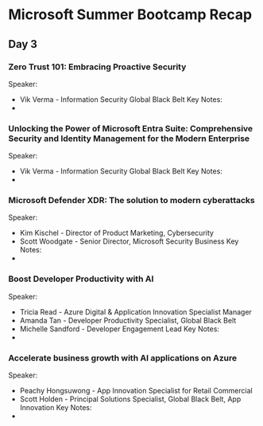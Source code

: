 # Microsoft Summer Bootcamp Recap

## Day 3

### Zero Trust 101: Embracing Proactive Security
Speaker: 
- Vik Verma - Information Security Global Black Belt
Key Notes:
- 

### Unlocking the Power of Microsoft Entra Suite: Comprehensive Security and Identity Management for the Modern Enterprise
Speaker: 
- Vik Verma - Information Security Global Black Belt
Key Notes:
- 

### Microsoft Defender XDR: The solution to modern cyberattacks
Speaker: 
- Kim Kischel - Director of Product Marketing, Cybersecurity
- Scott Woodgate - Senior Director, Microsoft Security Business
Key Notes:
- 

### Boost Developer Productivity with AI
Speaker: 
- Tricia Read - Azure Digital & Application Innovation Specialist Manager
- Amanda Tan - Developer Productivity Specialist, Global Black Belt
- Michelle Sandford - Developer Engagement Lead
Key Notes:
- 

### Accelerate business growth with AI applications on Azure
Speaker: 
- Peachy Hongsuwong - App Innovation Specialist for Retail Commercial
- Scott Holden - Principal Solutions Specialist, Global Black Belt, App Innovation
Key Notes:
- 
